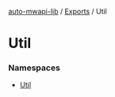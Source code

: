 [auto-mwapi-lib](../README.md) / [Exports](../modules.md) / Util

# Util <Badge type="tip" text="Module" />

### Namespaces

- [Util](Util.Util.md)
